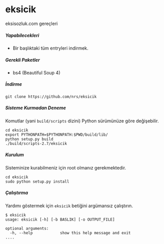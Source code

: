 # eksicik

eksisozluk.com gereçleri

##### Yapabilecekleri

- Bir başlıktaki tüm entryleri indirmek.

##### Gerekli Paketler

- bs4 (Beautiful Soup 4)

##### İndirme

    git clone https://github.com/nrs/eksicik

##### Sisteme Kurmadan Deneme

Komutlar (yani `build/scripts` dizini) Python sürümünüze göre değişebilir.

    cd eksicik
    export PYTHONPATH=$PYTHONPATH:$PWD/build/lib/
    python setup.py build
    ./build/scripts-2.7/eksicik

##### Kurulum

Sisteminize kurabilmeniz için root olmanız gerekmektedir.

    cd eksicik
    sudo python setup.py install

##### Çalıştırma

Yardımı göstermek için `eksicik` betiğini argümansız çalıştırın.

    $ eksicik
    usage: eksicik [-h] [-b BASLIK] [-o OUTPUT_FILE]

    optional arguments:
      -h, --help            show this help message and exit
    ....

